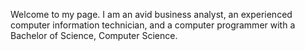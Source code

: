 Welcome to my page. I am an avid business analyst, an experienced computer information technician, and a
computer programmer with a Bachelor of Science, Computer Science.

<!---
thaoj0/thaoj0 is a ✨ special ✨ repository because its `README.md` (this file) appears on your GitHub profile.
You can click the Preview link to take a look at your changes.
--->
